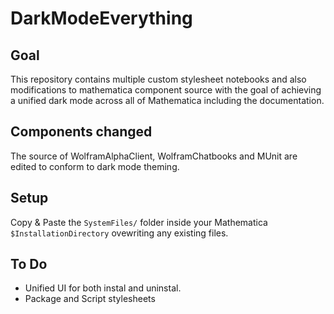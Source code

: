 # DarkModeEverything

## Goal
This repository contains multiple custom stylesheet notebooks and also modifications to mathematica component source with the goal of achieving a unified dark mode across all of Mathematica including the documentation.

## Components changed
The source of WolframAlphaClient, WolframChatbooks and MUnit are edited to conform to dark mode theming.

## Setup
Copy & Paste the `SystemFiles/` folder inside your Mathematica `$InstallationDirectory` ovewriting any existing files.

## To Do
* Unified UI for both instal and uninstal.
* Package and Script stylesheets
